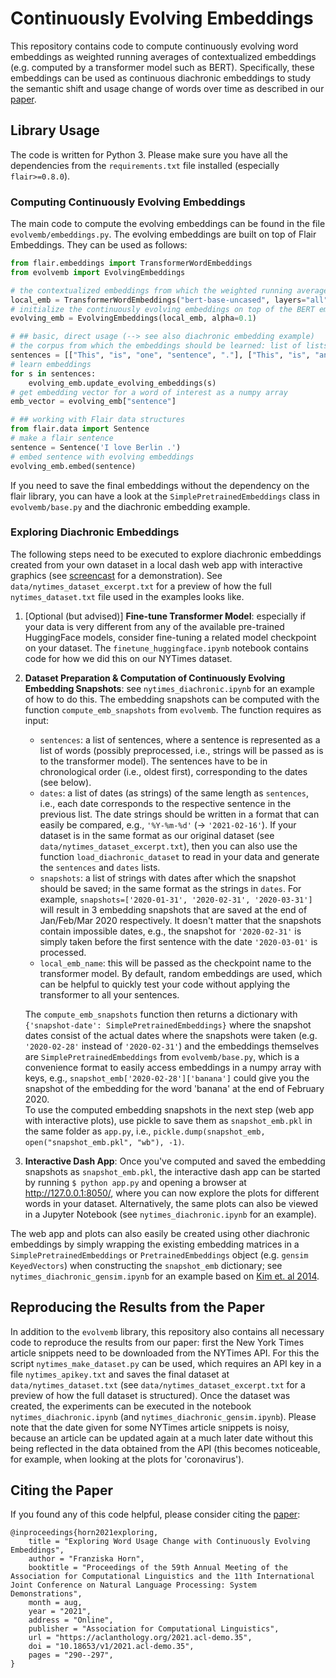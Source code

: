 # Continuously Evolving Embeddings

This repository contains code to compute continuously evolving word embeddings as weighted running averages of contextualized embeddings (e.g. computed by a transformer model such as BERT). Specifically, these embeddings can be used as continuous diachronic embeddings to study the semantic shift and usage change of words over time as described in our [paper](https://aclanthology.org/2021.acl-demo.35).


## Library Usage

The code is written for Python 3. Please make sure you have all the dependencies from the `requirements.txt` file installed (especially `flair>=0.8.0`).

### Computing Continuously Evolving Embeddings

The main code to compute the evolving embeddings can be found in the file `evolvemb/embeddings.py`. The evolving embeddings are built on top of Flair Embeddings. They can be used as follows:

```python
from flair.embeddings import TransformerWordEmbeddings
from evolvemb import EvolvingEmbeddings

# the contextualized embeddings from which the weighted running averages should be computed
local_emb = TransformerWordEmbeddings("bert-base-uncased", layers="all", layer_mean=True, subtoken_pooling="mean", fine_tune=False)
# initialize the continuously evolving embeddings on top of the BERT embeddings with some alpha for the weighted average
evolving_emb = EvolvingEmbeddings(local_emb, alpha=0.1)

# ## basic, direct usage (--> see also diachronic embedding example)
# the corpus from which the embeddings should be learned: list of lists of words
sentences = [["This", "is", "one", "sentence", "."], ["This", "is", "another", "sentence", "."]]
# learn embeddings
for s in sentences:
    evolving_emb.update_evolving_embeddings(s)
# get embedding vector for a word of interest as a numpy array
emb_vector = evolving_emb["sentence"]

# ## working with Flair data structures
from flair.data import Sentence
# make a flair sentence
sentence = Sentence('I love Berlin .')
# embed sentence with evolving embeddings
evolving_emb.embed(sentence)
```

If you need to save the final embeddings without the dependency on the flair library, you can have a look at the `SimplePretrainedEmbeddings` class in `evolvemb/base.py` and the diachronic embedding example.


### Exploring Diachronic Embeddings

The following steps need to be executed to explore diachronic embeddings created from your own dataset in a local dash web app with interactive graphics (see [screencast](https://youtu.be/ltF67J-la7I) for a demonstration). See `data/nytimes_dataset_excerpt.txt` for a preview of how the full `nytimes_dataset.txt` file used in the examples looks like.

1. [Optional (but advised)] **Fine-tune Transformer Model**: especially if your data is very different from any of the available pre-trained HuggingFace models, consider fine-tuning a related model checkpoint on your dataset. The `finetune_huggingface.ipynb` notebook contains code for how we did this on our NYTimes dataset.

2. **Dataset Preparation & Computation of Continuously Evolving Embedding Snapshots**: see `nytimes_diachronic.ipynb` for an example of how to do this.
The embedding snapshots can be computed with the function `compute_emb_snapshots` from `evolvemb`. The function requires as input:
    - `sentences`: a list of sentences, where a sentence is represented as a list of words (possibly preprocessed, i.e., strings will be passed as is to the transformer model). The sentences have to be in chronological order (i.e., oldest first), corresponding to the dates (see below).
    - `dates`: a list of dates (as strings) of the same length as `sentences`, i.e., each date corresponds to the respective sentence in the previous list. The date strings should be written in a format that can easily be compared, e.g., `'%Y-%m-%d'` (-> `'2021-02-16'`). If your dataset is in the same format as our original dataset (see `data/nytimes_dataset_excerpt.txt`), then you can also use the function `load_diachronic_dataset` to read in your data and generate the `sentences` and `dates` lists.
    - `snapshots`: a list of strings with dates after which the snapshot should be saved; in the same format as the strings in `dates`. For example, `snapshots=['2020-01-31', '2020-02-31', '2020-03-31']` will result in 3 embedding snapshots that are saved at the end of Jan/Feb/Mar 2020 respectively. It doesn't matter that the snapshots contain impossible dates, e.g., the snapshot for `'2020-02-31'` is simply taken before the first sentence with the date `'2020-03-01'` is processed.
    - `local_emb_name`: this will be passed as the checkpoint name to the transformer model. By default, random embeddings are used, which can be helpful to quickly test your code without applying the transformer to all your sentences.

    The `compute_emb_snapshots` function then returns a dictionary with `{'snapshot-date': SimplePretrainedEmbeddings}` where the snapshot dates consist of the actual dates where the snapshots were taken (e.g. `'2020-02-28'` instead of `'2020-02-31'`) and the embeddings themselves are `SimplePretrainedEmbeddings` from `evolvemb/base.py`, which is a convenience format to easily access embeddings in a numpy array with keys, e.g., `snapshot_emb['2020-02-28']['banana']` could give you the snapshot of the embedding for the word 'banana' at the end of February 2020. <br>
    To use the computed embedding snapshots in the next step (web app with interactive plots), use pickle to save them as `snapshot_emb.pkl` in the same folder as `app.py`, i.e., `pickle.dump(snapshot_emb, open("snapshot_emb.pkl", "wb"), -1)`.

3. **Interactive Dash App**: Once you've computed and saved the embedding snapshots as `snapshot_emb.pkl`, the interactive dash app can be started by running `$ python app.py` and opening a browser at http://127.0.0.1:8050/, where you can now explore the plots for different words in your dataset. Alternatively, the same plots can also be viewed in a Jupyter Notebook (see `nytimes_diachronic.ipynb` for an example).

The web app and plots can also easily be created using other diachronic embeddings by simply wrapping the existing embedding matrices in a `SimplePretrainedEmbeddings` or `PretrainedEmbeddings` object (e.g. `gensim` `KeyedVectors`) when constructing the `snapshot_emb` dictionary; see `nytimes_diachronic_gensim.ipynb` for an example based on [Kim et. al 2014](https://arxiv.org/pdf/1405.3515.pdf).

## Reproducing the Results from the Paper

In addition to the `evolvemb` library, this repository also contains all necessary code to reproduce the results from our paper: first the New York Times article snippets need to be downloaded from the NYTimes API. For this the script `nytimes_make_dataset.py` can be used, which requires an API key in a file `nytimes_apikey.txt` and saves the final dataset at `data/nytimes_dataset.txt` (see `data/nytimes_dataset_excerpt.txt` for a preview of how the full dataset is structured). Once the dataset was created, the experiments can be executed in the notebook `nytimes_diachronic.ipynb` (and `nytimes_diachronic_gensim.ipynb`). Please note that the date given for some NYTimes article snippets is noisy, because an article can be updated again at a much later date without this being reflected in the data obtained from the API (this becomes noticeable, for example, when looking at the plots for 'coronavirus').


## Citing the Paper

If you found any of this code helpful, please consider citing the [paper](https://aclanthology.org/2021.acl-demo.35):

```
@inproceedings{horn2021exploring,
    title = "Exploring Word Usage Change with Continuously Evolving Embeddings",
    author = "Franziska Horn",
    booktitle = "Proceedings of the 59th Annual Meeting of the Association for Computational Linguistics and the 11th International Joint Conference on Natural Language Processing: System Demonstrations",
    month = aug,
    year = "2021",
    address = "Online",
    publisher = "Association for Computational Linguistics",
    url = "https://aclanthology.org/2021.acl-demo.35",
    doi = "10.18653/v1/2021.acl-demo.35",
    pages = "290--297",
}
```
